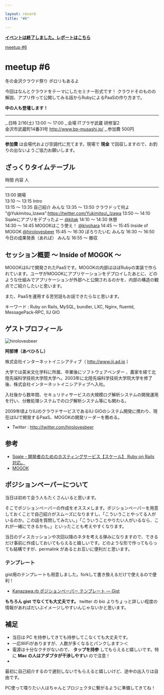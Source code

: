 ```yaml
---

layout: record
title: "#6"

---
```


<p>
<a href="./report.html"><strong>イベントは終了しました。レポートはこちら</strong></a></p>

<div class="doorkeeper-widget">
<a href="http://kzrb.doorkeeper.jp/events/2606" class="doorkeeper-registration-widget">meetup
#6</a>

<script src="https://d1dqic1fklzs1z.cloudfront.net/assets/widget.js" type="text/javascript">
</script>
</div>

meetup #6
==========

冬の金沢クラウド祭り![]() ポロリもあるよ![]()

今回はなんとクラウドをテーマにしたセミナー形式です！
クラウドそのものの解説、アプリ作って公開してみる話からRubyによるPaaSの作り方まで。

**中の人も登壇します！**

  ----------- -------------------------------------------
  \_.日時     2/16(土) 13:00 〜 17:00
  \_.会場     ITプラザ武蔵 研修室2<br>金沢市武蔵町14番31号 <a href="http://www.bp-musashi.jp/">http://www.bp-musashi.jp/</a>
  \_.参加費   500円
  ----------- -------------------------------------------

**参加費** は会場代および空調代に充てます。現場で **現金**
で回収しますので、お釣りの出ないようご協力お願いします。

ざっくりタイムテーブル
----------------------

  時間             内容                          人
  ---------------- ----------------------------- ----------------------------------------------------------
  13:00            開場                          
  13:10 〜 13:15   Intro                         
  13:15 〜 13:35   自己紹介                      みんな
  13:35 〜 13:50   クラウドって何よ              "@Yukimitsu\_Izawa":https://twitter.com/Yukimitsu\_Izawa
  13:50 〜 14:10   Sqaleにアプリをデプったよー   [@kitak](https://twitter.com/kitak)
  14:10 〜 14:30   休憩                          
  14:30 〜 14:45   MOGOKはこう使え！             [@kiyohara](https://twitter.com/kiyohara)
  14:45 〜 15:45   Inside of MOGOK               [@hirolovesbeer](https://twitter.com/hirolovesbeer)
  15:45 〜 16:30   ぽろりたいむ                  みんな
  16:30 〜 16:50   今日の成果発表（あれば）      みんな
  16:55 〜         撤収                          

セッション概要 〜 Inside of MOGOK 〜
------------------------------------

MOGOKはIIJで開発されたPaaSです。MOGOKの内部はほぼRubyの実装で作られています。ユーザがMOGOKにアプリケーションをデプロイしたあとに、どのような仕組みでアプリケーションが外部へと公開されるのかを、内部の構造の観点でご紹介したいと思います。

また、PaaSを運用する苦労話もお話できたらなと思います。

キーワード :
 Ruby on Rails, MySQL, bundler, LXC, Nginx, fluentd, MessagePack-RPC,
IIJ GIO

ゲストプロフィール
------------------

![hirolovesbeer](>./hirolovesbeer.jpg "hirolovesbeer")

**阿部博（あべひろし）**

株式会社インターネットイニシアティブ（ <http://www.iij.ad.jp> ）

大学では英米文化学科に所属、卒業後にソフトウェアベンダー
、農家を経て北陸先端科学技術大学院大学へ。2003年に北陸先端科学技術大学院大学を修了後、株式会社インターネットイニシアティブへ入社。

入社後から数年間、セキュリティサービスの大規模ログ解析システムの開発運用を行い、分散処理システムでのログ解析システム等にも関わる。

2009年頃よりIIJのクラウドサービスであるIIJ
GIOのシステム開発に携わり、現在はIIJで開発するPaaS、MOGOKの開発リーダーを務める。

* Twitter : <http://twitter.com/hirolovesbeer>

参考
----

-   [Sqale - 開発者のためのホスティングサービス【スケール】 Ruby on
    Rails 対応。](http://sqale.jp/)
-   [MOGOK](http://mogok.jp/)

ポジションペーパーについて
--------------------------

当日は初めて会う人もたくさんいると思います。

そこでポジションペーパーの作成をオススメします。ポジションペーパーを用意しておくことで自己紹介がスムーズになりますし、「こういうことやってる人がいるのか。この話を質問してみたい。」「こういうことやりたい人がいるなら、これが一緒にできるかも。」といったことも考えやすくなります。

当日のディスカッションや次回以降のネタを考える弾みになりますので、できるだけ事前に作成しておいてもらえると嬉しいです。どのような形で作ってもらっても結構ですが、permalink
があるとお互いに便利だと思います。

### テンプレート

gist用のテンプレートも用意しました。forkして書き換えるだけで使えるので便利！

* [Kanazawa.rb ポジションペーパー テンプレート — Gist](https://gist.github.com/5a523ec3180002229a32)

**もちろん gist でなくても大丈夫です。** twitter の bio
よりちょっと詳しい程度の情報があればだいぶイメージしやすいんじゃないかと思います。

補足
----

* 当日は PC を持参してきても持参してこなくても大丈夫です。
 * 一応WiFiがありますが、人数が多くなるとパンクします＞＜
 * 電源は十分なクチがないので、 **タップを持参**
してもらえると嬉しいです。特に **Mac の人はアダプタが干渉しやすい**
ので注意！
 *
最初に自己紹介するので遅刻しないでもらえると嬉しいけど、途中の出入りは自由です。

PC使って喋りたい人はちゃんとプロジェクタに繋がるように準備してきてね！
